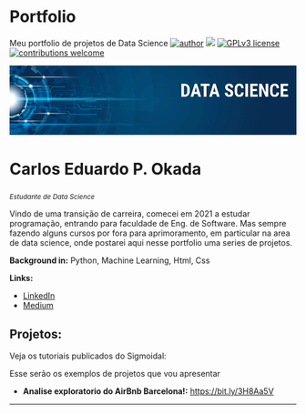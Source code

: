 # Portfolio
Meu portfolio de projetos de Data Science
[![author](https://img.shields.io/badge/author-carlosokada-red.svg)](https://www.linkedin.com/in/carlos-eduardo-preiori-okada-3644b7128/) [![](https://img.shields.io/badge/python-3.7+-blue.svg)](https://www.python.org/downloads/release/python-365/) [![GPLv3 license](https://img.shields.io/badge/License-GPLv3-blue.svg)](http://perso.crans.org/besson/LICENSE.html) [![contributions welcome](https://img.shields.io/badge/contributions-welcome-brightgreen.svg?style=flat)](https://github.com/Carlos-Okada)
<p align="center">
  <img src="banner.png" >
</p>
 
# Carlos Eduardo P. Okada
<sub>*Estudante de Data Science* </sub>

Vindo de uma transição de carreira, comecei em 2021 a estudar programação, entrando para faculdade de Eng. de Software. Mas sempre fazendo alguns cursos por fora para aprimoramento, em particular na area de data science, onde postarei aqui nesse portfolio uma series de projetos.


**Background in:** Python, Machine Learning, Html, Css 

**Links:**
* [LinkedIn](https://www.linkedin.com/in/carlos-eduardo-preiori-okada-3644b7128/)
* [Medium](https://www.medium.com)


## Projetos:
Veja os tutoriais publicados do Sigmoidal:

Esse serão os exemplos de projetos que vou apresentar


* **Analise exploratorio do AirBnb Barcelona!:** https://bit.ly/3H8Aa5V


---



